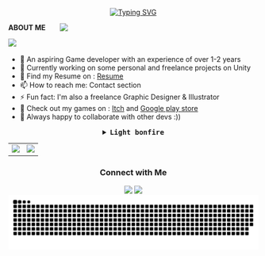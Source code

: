 <p align="center">
<a href="https://git.io/typing-svg"><img src="https://readme-typing-svg.demolab.com?font=Georgia&weight=800&pause=1000&size=33&color=BCDBFF&width=370&height=100&lines=Hi+%2C+I'm+Chetnaya+%F0%9F%91%8B" alt="Typing SVG" /></a>
</p>

**ABOUT ME** 
<picture> <img align="right" src="https://mir-s3-cdn-cf.behance.net/project_modules/disp/601014116770475.6068beff4640a.gif" width = 400px></picture>
 <p align="left">
  <img src="https://img.shields.io/badge/Focus-Game%20Development-dodgerblue" />
</p>

- 🔭 An aspiring Game developer with an experience of over 1-2 years
- 🌱 Currently working on some personal and freelance projects on Unity
- 💬 Find my Resume on : <a target="_blank" href="https://drive.google.com/file/d/1SV0opHRKu1b1C7wdbLloxrIMjNfxUP5o/view?usp=sharing">Resume</a>
- 📫 How to reach me: Contact section
- ⚡ Fun fact: I'm also a freelance Graphic Designer & Illustrator
- 👾 Check out my games on : <a target="_blank" href="https://chetnaya.itch.io/">Itch</a> and <a target="_blank" href="https://play.google.com/store/apps/details?id=com.Bubbles.ConfusedCube">Google play store</a>    
- 👯 Always happy to collaborate with other devs :))

 <!-- ________________________________________________________________________________________________________________________________________________
______________________________________________________________________________________________________________________________________________________
___________________________________________________________________________________________________________________________________________________-->
<details align="center">
<summary> <b> <samp> Light bonfire </samp></b></summary>
<samp>
 <b><h2 style="color: #fc6203">B O N F I R E &nbsp; L I T !</h2> </b>
<img src="https://raw.githubusercontent.com/TanZng/TanZng/master/assets/bonefire.gif" width="200"/>

Current Project: <a target="_blank" href="https://play.google.com/store/apps/details?id=com.Bubbles.ConfusedCube">Confused Cube</a>
<!--Current Project: <a href="https://github.com/Chetnaya/Eyes-Wide-Shut">Eyes Wide Shut.</a>-->
</samp>
</details>

<table>
  <tr>
    <td><img src="https://github-readme-stats.vercel.app/api?username=Chetnaya&count_private=true&show_icons=true&theme=dracula&hide=issues,prs"></td>
    <td><img src="https://github-readme-stats.vercel.app/api/wakatime?username=Chetnaya&theme=dracula&langs_count=3"></td>
  </tr>
</table>

<div align="center">
<h3>Connect with Me 
</h3>
<a target="_blank" href="https://www.linkedin.com/in/chetnaya-kalyan/"><img src="https://img.shields.io/badge/-LinkedIn-0077B5?style=for-the-badge&logo=Linkedin&logoColor=white"></img></a>
<a target="_blank" href="mailto:chetnaya.kalyan@gmail.com"><img src="https://img.shields.io/badge/-Gmail-D14836?style=for-the-badge&logo=Gmail&logoColor=white"></img></a>
</div>

<div align="center">
<picture>
  <source media="(prefers-color-scheme: dark)" srcset="https://raw.githubusercontent.com/Chetnaya/Chetnaya/output/github-contribution-grid-snake-dark.svg">
  <source media="(prefers-color-scheme: light)" srcset="https://raw.githubusercontent.com/Chetnaya/Chetnaya/output/github-contribution-grid-snake.svg">
  <img alt="github contribution grid snake animation" src="https://raw.githubusercontent.com/platane/platane/output/github-contribution-grid-snake.svg">
</picture>
 </div>
 
